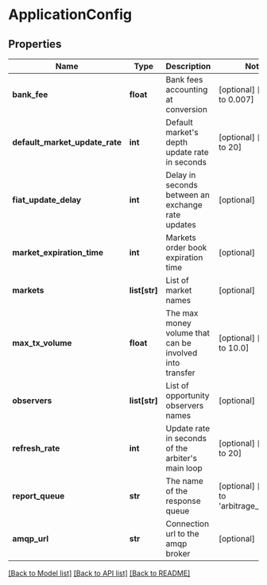# ApplicationConfig

## Properties
Name | Type | Description | Notes
------------ | ------------- | ------------- | -------------
**bank_fee** | **float** | Bank fees accounting at conversion | [optional] [default to 0.007]
**default_market_update_rate** | **int** | Default market&#39;s depth update rate in seconds | [optional] [default to 20]
**fiat_update_delay** | **int** | Delay in seconds between an exchange rate updates | [optional] 
**market_expiration_time** | **int** | Markets order book expiration time | [optional] 
**markets** | **list[str]** | List of market names | [optional] 
**max_tx_volume** | **float** | The max money volume that can be involved into transfer | [optional] [default to 10.0]
**observers** | **list[str]** | List of opportunity observers names | [optional] 
**refresh_rate** | **int** | Update rate in seconds of the arbiter&#39;s main loop | [optional] [default to 20]
**report_queue** | **str** | The name of the response queue | [optional] [default to 'arbitrage_watcher']
**amqp_url** | **str** | Connection url to the amqp broker | [optional] 

[[Back to Model list]](../README.md#documentation-for-models) [[Back to API list]](../README.md#documentation-for-api-endpoints) [[Back to README]](../README.md)


